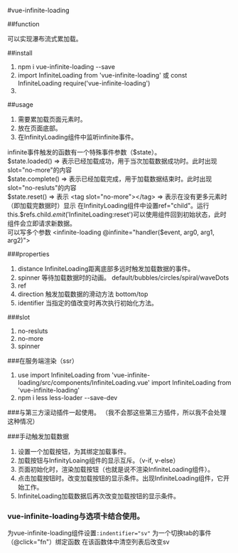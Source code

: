 #vue-infinite-loading  

##function  

可以实现瀑布流式累加载。  

##install

1. npm i vue-infinite-loading --save  
2. import InfiniteLoading from 'vue-infinite-loading' 或 const InfiniteLoading require('vue-infinite-loading')
3. <script src="/path/to/vue-infinite-loading/dist/vue-infinite-loading.js"></script>

##usage  

1. 需要累加载页面元素时。
3. 放在页面底部。  
3. 在InfinityLoading组件中监听infinite事件。  

infinite事件触发的函数有一个特殊事件参数（$state）。  
$state.loaded() => 表示已经加载成功，用于当次加载数据成功时。此时出现slot="no-more"的内容  
$state.complete() => 表示已经加载完成，用于加载数据结束时。此时出现slot="no-resluts"的内容    
$state.reset() => 表示
<tag slot="no-more"></tag> => 表示在没有更多元素时（即加载完数据时）显示  
在InfinityLoading组件中设置ref="child"。运行this.$refs.child.$emit('$InfiniteLoading:reset')可以使用组件回到初始状态，此时组件会立即请求新数据。  
可以写多个参数 <infinite-loading @infinite="handler($event, arg0, arg1, arg2)"></infinite-loading>

###properties  

1. distance InfiniteLoading距离底部多远时触发加载数据的事件。  
2. spinner 等待加载数据时的动画。 default/bubbles/circles/spiral/waveDots  
3. ref   
4. direction 触发加载数据的滑动方法 bottom/top  
5. identifier 当指定的值改变时再次执行初始化方法。  

###slot

1. no-resluts  
2. no-more  
3. spinner  

###在服务端渲染（ssr）

1. use
  import InfiniteLoading from 'vue-infinite-loading/src/components/InfiniteLoading.vue'
  import InfiniteLoading from 'vue-infinite-loading'  
2. npm i less less-loader --save-dev

###与第三方滚动插件一起使用。
（我不会那这些第三方插件，所以我不会处理这种情况）  

###手动触发加载数据  

1. 设置一个加载按钮，为其绑定加载事件。  
2. 加载按钮与InfinityLoaing组件的显示互斥。（v-if, v-else）  
3. 页面初始化时，渲染加载按钮（也就是说不渲染InfiniteLoading组件）。  
4. 点击加载按钮时。改变加载按钮的显示条件。出现InfiniteLoading组件，它开始工作。  
5. InfiniteLoading加载数据后再次改变加载按钮的显示条件。  

### vue-infinite-loading与选项卡结合使用。

为vue-infinite-loading组件设置`:indentifier="sv"`
为一个切换tab的事件（@click="fn"）绑定函数
在该函数体中清空列表后改变sv

